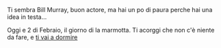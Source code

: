 Ti sembra Bill Murray, buon actore, ma hai un po di paura perche hai una idea in testa...

Oggi e 2 di Febraio, il giorno di la marmotta. 
Ti acorggi che non c'è niente da fare, e [ti vai a dormire](../../caramelle.md)
